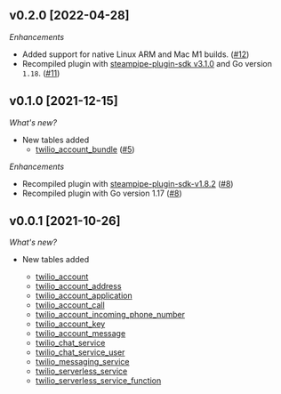 ## v0.2.0 [2022-04-28]

_Enhancements_

- Added support for native Linux ARM and Mac M1 builds. ([#12](https://github.com/turbot/steampipe-plugin-twilio/pull/12))
- Recompiled plugin with [steampipe-plugin-sdk v3.1.0](https://github.com/turbot/steampipe-plugin-sdk/blob/main/CHANGELOG.md#v310--2022-03-30) and Go version `1.18`. ([#11](https://github.com/turbot/steampipe-plugin-twilio/pull/11))

## v0.1.0 [2021-12-15]

_What's new?_

- New tables added
  - [twilio_account_bundle](https://hub.steampipe.io/plugins/turbot/twilio/tables/twilio_account_bundle) ([#5](https://github.com/turbot/steampipe-plugin-twilio/pull/5))

_Enhancements_

- Recompiled plugin with [steampipe-plugin-sdk-v1.8.2](https://github.com/turbot/steampipe-plugin-sdk/blob/main/CHANGELOG.md#v182--2021-11-22) ([#8](https://github.com/turbot/steampipe-plugin-twilio/pull/8))
- Recompiled plugin with Go version 1.17 ([#8](https://github.com/turbot/steampipe-plugin-twilio/pull/8))

## v0.0.1 [2021-10-26]

_What's new?_

- New tables added

  - [twilio_account](https://hub.steampipe.io/plugins/turbot/twilio/tables/twilio_account)
  - [twilio_account_address](https://hub.steampipe.io/plugins/turbot/twilio/tables/twilio_account_address)
  - [twilio_account_application](https://hub.steampipe.io/plugins/turbot/twilio/tables/twilio_account_application)
  - [twilio_account_call](https://hub.steampipe.io/plugins/turbot/twilio/tables/twilio_account_call)
  - [twilio_account_incoming_phone_number](https://hub.steampipe.io/plugins/turbot/twilio/tables/twilio_account_incoming_phone_number)
  - [twilio_account_key](https://hub.steampipe.io/plugins/turbot/twilio/tables/twilio_account_key)
  - [twilio_account_message](https://hub.steampipe.io/plugins/turbot/twilio/tables/twilio_account_message)
  - [twilio_chat_service](https://hub.steampipe.io/plugins/turbot/twilio/tables/twilio_chat_service)
  - [twilio_chat_service_user](https://hub.steampipe.io/plugins/turbot/twilio/tables/twilio_chat_service_user)
  - [twilio_messaging_service](https://hub.steampipe.io/plugins/turbot/twilio/tables/twilio_messaging_service)
  - [twilio_serverless_service](https://hub.steampipe.io/plugins/turbot/twilio/tables/twilio_serverless_service)
  - [twilio_serverless_service_function](https://hub.steampipe.io/plugins/turbot/twilio/tables/twilio_serverless_service_function)
